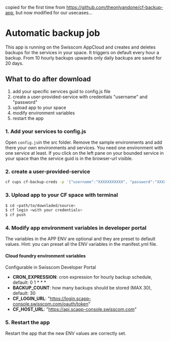 copied for the first time from https://github.com/theonlyandone/cf-backup-app, but now modified for our usecases...

# Automatic backup job
This app is running on the Swisscom AppCloud and creates and deletes backups for the services in your space.
It triggers on default every hour a backup. From 10 hourly backups upwards only daily backups are saved for 20 days.

## What to do after download
1. add your specific services guid to config.js file
2. create a user-provided-service with credentials "username" and "password"
3. upload app to your space
4. modify environment variables
5. restart the app

### 1. Add your services to config.js
Open `config.js`in the src folder. Remove the sample environments and add there your own environments and services. You need one environment with one service at least.
If you click on the left pane on your bounded service in your space than the service guid is in the browser-url visible.

### 2. create a user-provided-service
```sh
cf cups cf-backup-creds -p '{"username":"XXXXXXXXXXX", "password":"XXXXXXXXXXX"}'
```

### 3. Upload app to your CF space with terminal
```sh
$ cd <path/to/downladed/source>
$ cf login <with your credentials>
$ cf push
```

### 4. Modify app environment variables in developer portal
The variables in the APP ENV are optional and they are preset to default values.
Hint: you can preset all the ENV variables in the manifest.yml file.

#### Cloud foundry environment variables
Configurable in Swisscom Developer Portal
- **CRON_EXPRESSION**: cron expression for hourly backup schedule, default: 0 1 * * *
- **BACKUP_COUNT**: how many backups should be stored (MAX 30), default: 30
- **CF_LOGIN_URL**: "https://login.scapp-console.swisscom.com/oauth/token"
- **CF_HOST_URL**:  "https://api.scapp-console.swisscom.com"

### 5. Restart the app
Restart the app that the new ENV values are correctly set.